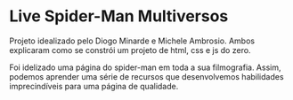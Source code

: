 # Live Spider-Man Multiversos

Projeto idealizado pelo Diogo Minarde e Michele Ambrosio. Ambos explicaram como se constrói um projeto de html, css e js do zero.

Foi idelizado uma página do spider-man em toda a sua filmografia. Assim, podemos aprender uma série de recursos que desenvolvemos
habilidades imprecindíveis para uma página de qualidade.


